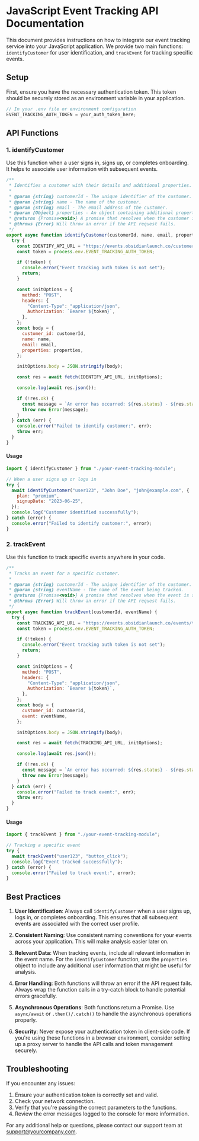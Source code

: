 # JavaScript Event Tracking API Documentation

This document provides instructions on how to integrate our event tracking service into your JavaScript application. We provide two main functions: `identifyCustomer` for user identification, and `trackEvent` for tracking specific events.

## Setup

First, ensure you have the necessary authentication token. This token should be securely stored as an environment variable in your application.

```javascript
// In your .env file or environment configuration
EVENT_TRACKING_AUTH_TOKEN = your_auth_token_here;
```

## API Functions

### 1. identifyCustomer

Use this function when a user signs in, signs up, or completes onboarding. It helps to associate user information with subsequent events.

```javascript
/**
 * Identifies a customer with their details and additional properties.
 *
 * @param {string} customerId - The unique identifier of the customer.
 * @param {string} name - The name of the customer.
 * @param {string} email - The email address of the customer.
 * @param {Object} properties - An object containing additional properties of the customer.
 * @returns {Promise<void>} A promise that resolves when the customer is successfully identified.
 * @throws {Error} Will throw an error if the API request fails.
 */
export async function identifyCustomer(customerId, name, email, properties) {
  try {
    const IDENTIFY_API_URL = "https://events.obsidianlaunch.co/customer/test";
    const token = process.env.EVENT_TRACKING_AUTH_TOKEN;

    if (!token) {
      console.error("Event tracking auth token is not set");
      return;
    }

    const initOptions = {
      method: "POST",
      headers: {
        "Content-Type": "application/json",
        Authorization: `Bearer ${token}`,
      },
    };
    const body = {
      customer_id: customerId,
      name: name,
      email: email,
      properties: properties,
    };

    initOptions.body = JSON.stringify(body);

    const res = await fetch(IDENTIFY_API_URL, initOptions);

    console.log(await res.json());

    if (!res.ok) {
      const message = `An error has occurred: ${res.status} - ${res.statusText}`;
      throw new Error(message);
    }
  } catch (err) {
    console.error("Failed to identify customer:", err);
    throw err;
  }
}
```

#### Usage

```javascript
import { identifyCustomer } from "./your-event-tracking-module";

// When a user signs up or logs in
try {
  await identifyCustomer("user123", "John Doe", "john@example.com", {
    plan: "premium",
    signupDate: "2023-06-25",
  });
  console.log("Customer identified successfully");
} catch (error) {
  console.error("Failed to identify customer:", error);
}
```

### 2. trackEvent

Use this function to track specific events anywhere in your code.

```javascript
/**
 * Tracks an event for a specific customer.
 *
 * @param {string} customerId - The unique identifier of the customer.
 * @param {string} eventName - The name of the event being tracked.
 * @returns {Promise<void>} A promise that resolves when the event is successfully tracked.
 * @throws {Error} Will throw an error if the API request fails.
 */
export async function trackEvent(customerId, eventName) {
  try {
    const TRACKING_API_URL = "https://events.obsidianlaunch.co/events/test";
    const token = process.env.EVENT_TRACKING_AUTH_TOKEN;

    if (!token) {
      console.error("Event tracking auth token is not set");
      return;
    }

    const initOptions = {
      method: "POST",
      headers: {
        "Content-Type": "application/json",
        Authorization: `Bearer ${token}`,
      },
    };
    const body = {
      customer_id: customerId,
      event: eventName,
    };

    initOptions.body = JSON.stringify(body);

    const res = await fetch(TRACKING_API_URL, initOptions);

    console.log(await res.json());

    if (!res.ok) {
      const message = `An error has occurred: ${res.status} - ${res.statusText}`;
      throw new Error(message);
    }
  } catch (err) {
    console.error("Failed to track event:", err);
    throw err;
  }
}
```

#### Usage

```javascript
import { trackEvent } from "./your-event-tracking-module";

// Tracking a specific event
try {
  await trackEvent("user123", "button_click");
  console.log("Event tracked successfully");
} catch (error) {
  console.error("Failed to track event:", error);
}
```

## Best Practices

1. **User Identification**: Always call `identifyCustomer` when a user signs up, logs in, or completes onboarding. This ensures that all subsequent events are associated with the correct user profile.

2. **Consistent Naming**: Use consistent naming conventions for your events across your application. This will make analysis easier later on.

3. **Relevant Data**: When tracking events, include all relevant information in the event name. For the `identifyCustomer` function, use the `properties` object to include any additional user information that might be useful for analysis.

4. **Error Handling**: Both functions will throw an error if the API request fails. Always wrap the function calls in a try-catch block to handle potential errors gracefully.

5. **Asynchronous Operations**: Both functions return a Promise. Use `async/await` or `.then()/.catch()` to handle the asynchronous operations properly.

6. **Security**: Never expose your authentication token in client-side code. If you're using these functions in a browser environment, consider setting up a proxy server to handle the API calls and token management securely.

## Troubleshooting

If you encounter any issues:

1. Ensure your authentication token is correctly set and valid.
2. Check your network connection.
3. Verify that you're passing the correct parameters to the functions.
4. Review the error messages logged to the console for more information.

For any additional help or questions, please contact our support team at support@yourcompany.com.
